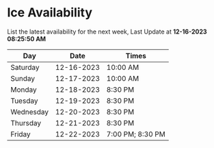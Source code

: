 # Ice Availability

List the latest availability for the next week, Last Update at **12-16-2023 08:25:50 AM**

| Day         | Date        | Times       |
| ----------- | ----------- | ----------- |
|Saturday|12-16-2023|10:00 AM|
|Sunday|12-17-2023|10:00 AM|
|Monday|12-18-2023|8:30 PM|
|Tuesday|12-19-2023|8:30 PM|
|Wednesday|12-20-2023|8:30 PM|
|Thursday|12-21-2023|8:30 PM|
|Friday|12-22-2023|7:00 PM; 8:30 PM|
